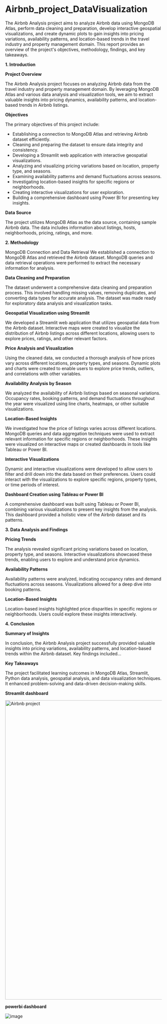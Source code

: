 # Airbnb_project_DataVisualization

The Airbnb Analysis project aims to analyze Airbnb data using MongoDB Atlas, perform data cleaning and preparation, develop interactive geospatial visualizations, and create dynamic plots to gain insights into pricing variations, availability patterns, and location-based trends in the travel industry and property management domain. This report provides an overview of the project's objectives, methodology, findings, and key takeaways.

**1. Introduction**
   
**Project Overview**

The Airbnb Analysis project focuses on analyzing Airbnb data from the travel industry and property management domain. By leveraging MongoDB Atlas and various data analysis and visualization tools, we aim to extract valuable insights into pricing dynamics, availability patterns, and location-based trends in Airbnb listings.

**Objectives**

The primary objectives of this project include:

- Establishing a connection to MongoDB Atlas and retrieving Airbnb dataset efficiently.
- Cleaning and preparing the dataset to ensure data integrity and consistency.
- Developing a Streamlit web application with interactive geospatial visualizations.
- Analyzing and visualizing pricing variations based on location, property type, and seasons.
- Examining availability patterns and demand fluctuations across seasons.
- Investigating location-based insights for specific regions or neighborhoods.
- Creating interactive visualizations for user exploration.
- Building a comprehensive dashboard using Power BI for presenting key insights.
  
**Data Source**

The project utilizes MongoDB Atlas as the data source, containing sample Airbnb data. The data includes information about listings, hosts, neighborhoods, pricing, ratings, and more.

**2. Methodology**

MongoDB Connection and Data Retrieval
We established a connection to MongoDB Atlas and retrieved the Airbnb dataset. MongoDB queries and data retrieval operations were performed to extract the necessary information for analysis.

**Data Cleaning and Preparation**

The dataset underwent a comprehensive data cleaning and preparation process. This involved handling missing values, removing duplicates, and converting data types for accurate analysis. The dataset was made ready for exploratory data analysis and visualization tasks.

**Geospatial Visualization using Streamlit** 

We developed a Streamlit web application that utilizes geospatial data from the Airbnb dataset. Interactive maps were created to visualize the distribution of Airbnb listings across different locations, allowing users to explore prices, ratings, and other relevant factors.

**Price Analysis and Visualization** 

Using the cleaned data, we conducted a thorough analysis of how prices vary across different locations, property types, and seasons. Dynamic plots and charts were created to enable users to explore price trends, outliers, and correlations with other variables.

**Availability Analysis by Season**

We analyzed the availability of Airbnb listings based on seasonal variations. Occupancy rates, booking patterns, and demand fluctuations throughout the year were visualized using line charts, heatmaps, or other suitable visualizations.

**Location-Based Insights**

We investigated how the price of listings varies across different locations. MongoDB queries and data aggregation techniques were used to extract relevant information for specific regions or neighborhoods. These insights were visualized on interactive maps or created dashboards in tools like Tableau or Power BI.

**Interactive Visualizations**

Dynamic and interactive visualizations were developed to allow users to filter and drill down into the data based on their preferences. Users could interact with the visualizations to explore specific regions, property types, or time periods of interest.

**Dashboard Creation using Tableau or Power BI**

A comprehensive dashboard was built using Tableau or Power BI, combining various visualizations to present key insights from the analysis. This dashboard provided a holistic view of the Airbnb dataset and its patterns.

**3. Data Analysis and Findings**
   
**Pricing Trends**

The analysis revealed significant pricing variations based on location, property type, and seasons. Interactive visualizations showcased these trends, enabling users to explore and understand price dynamics.

**Availability Patterns**

Availability patterns were analyzed, indicating occupancy rates and demand fluctuations across seasons. Visualizations allowed for a deep dive into booking patterns.

**Location-Based Insights**

Location-based insights highlighted price disparities in specific regions or neighborhoods. Users could explore these insights interactively.

**4. Conclusion**

**Summary of Insights**

In conclusion, the Airbnb Analysis project successfully provided valuable insights into pricing variations, availability patterns, and location-based trends within the Airbnb dataset. Key findings included...

**Key Takeaways**

The project facilitated learning outcomes in MongoDB Atlas, Streamlit, Python data analysis, geospatial analysis, and data visualization techniques. It enhanced problem-solving and data-driven decision-making skills.

**Streamlit dashboard**

<img width="960" alt="Airbnb project" src="https://github.com/Suryasadasivam/Airbnb_project_DataVisualization/assets/162082177/114449ac-c71f-4087-881f-2eedd0b024e9">

**powerbi dashboard**

![image](https://github.com/Suryasadasivam/Airbnb_project_DataVisualization/assets/162082177/fee4f4d1-f135-49b4-9d4e-724662a5188a)



